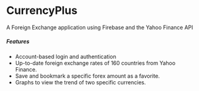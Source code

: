 # CurrencyPlus
A Foreign Exchange application using Firebase and the Yahoo Finance API

##### Features 
- Account-based login and authentication
- Up-to-date foreign exchange rates of 160 countries from Yahoo Finance.
- Save and bookmark a specific forex amount as a favorite.
- Graphs to view the trend of two specific currencies.
